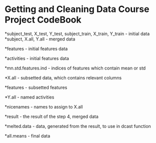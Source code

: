 Getting and Cleaning Data Course Project CodeBook
=================================================
*subject_test, X_test, Y_test, subject_train, X_train, Y_train - initial data
*subject, X.all, Y.all - merged data

*features  - initial features data

*activities - initial features data

*mn.std.features.ind - indices of features which contain mean or std

*X.all - subsetted data, which contains relevant columns 

*features - subsetted features

*Y.all - named activities

*nicenames - names to assign to X.all 

*result - the result of the step 4, merged data

*melted.data - data, generated from the result, to use in dcast function

*all.means - final data

